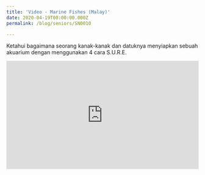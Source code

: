 ```yaml
---
title: 'Video - Marine Fishes (Malay)'
date: 2020-04-19T00:00:00.000Z
permalink: /blog/seniors/SN0010

---
```



Ketahui bagaimana seorang kanak-kanak dan datuknya menyiapkan sebuah akuarium dengan menggunakan 4 cara S.U.R.E.

<style>.embed-container { position: relative; padding-bottom: 56.25%; height: 0; overflow: hidden; max-width: 100%; } .embed-container iframe, .embed-container object, .embed-container embed { position: absolute; top: 0; left: 0; width: 100%; height: 100%; }</style><div class='embed-container'>
<iframe width="560" height="315" src="https://www.youtube.com/embed/ufVQ-P-Lgqg" frameborder="0" allow="accelerometer; autoplay; encrypted-media; gyroscope; picture-in-picture" allowfullscreen></iframe></div> 

